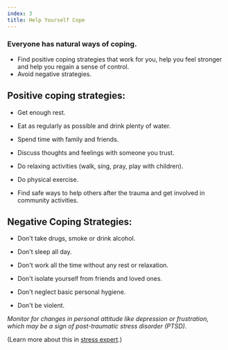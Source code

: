 ```yaml
---
index: 3
title: Help Yourself Cope
---
```

### Everyone has natural ways of coping. 

*	Find positive coping strategies that work for you, help you feel stronger and help you regain a sense of control.
*	Avoid negative strategies. 

## Positive coping strategies:

*   Get enough rest.

*   Eat as regularly as possible and drink plenty of water.

*   Spend time with family and friends.

*   Discuss thoughts and feelings with someone you trust.

*   Do relaxing activities (walk, sing, pray, play with children).

*   Do physical exercise.

*   Find safe ways to help others after the trauma and get involved in community activities.

## Negative Coping Strategies:

*   Don't take drugs, smoke or drink alcohol.

*   Don't sleep all day.

*   Don't work all the time without any rest or relaxation.

*   Don't isolate yourself from friends and loved ones.

*   Don't neglect basic personal hygiene.

*   Don't be violent.

_Monitor for changes in personal attitude like depression or frustration, which may be a sign of post-traumatic stress disorder (PTSD)._

(Learn more about this in [stress expert](umbrella://personal/stress/expert).)